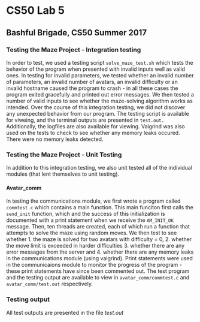 # CS50 Lab 5
## Bashful Brigade, CS50 Summer 2017

### Testing the Maze Project - Integration testing

In order to test, we used a testing script `solve_maze_test.sh` which tests the behavior of the program when presented with invalid inputs well as valid ones. In testing for invalid parameters, we tested whether an invalid number of parameters, an invalid number of avatars, an invalid difficulty or an invalid hostname caused the program to crash - in all these cases the program exited gracefully and printed out error messages. We then tested a number of valid inputs to see whether the maze-solving algorithm works as intended. Over the course of this integration testing, we did not discover any unexpected behavior from our program. The testing script is available for viweing, and the terminal outputs are presented in `test.out.` Additionally, the logfiles are also available for viewing.
Valgrind was also used on the tests to check to see whether any memory leaks occured. There were no memory leaks detected.

### Testing the Maze Project - Unit Testing

In addition to this integration testing, we also unit tested all of the individual modules (that lent themselves to unit testing). 

#### Avatar_comm
In testing the communications module, we first wrote a program called `commtest.c` which contains a main function. This main funciton first calls the `send_init` function, which and the success of this initialization is documented with a print statement when we receive the `AM_INIT_OK` message. Then, ten threads are created, each of which run a function that attempts to solve the maze using random moves. We then test to see whether 1. the maze is solved for two avatars with difficulty = 0, 2. whether the move limit is exceeded in harder difficulties 3. whether there are any error messages from the server and 4. whether there are any memory leaks in the communications module (using valgrind). Print statements were used in the communicaions module to monitor the progress of the program - these print statements have since been commented out. The test program and the testing output are available to view in `avatar_comm/commtest.c` and `avatar_comm/test.out` respectively.



### Testing output
All test outputs are presented in the file *test.out*


